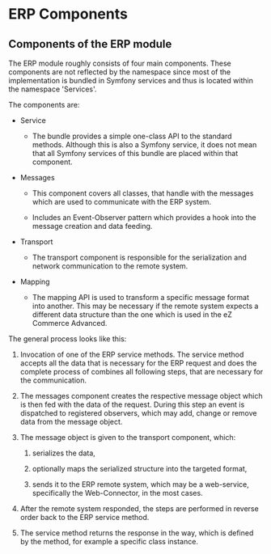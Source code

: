 #  ERP Components 

## Components of the ERP module

The ERP module roughly consists of four main components. These components are not reflected by the namespace since most of the implementation is bundled in Symfony services and thus is located within the namespace 'Services'.

The components are:

  - Service
    
      - The bundle provides a simple one-class API to the standard methods. Although this is also a Symfony service, it does not mean that all Symfony services of this bundle are placed within that component.

  - Messages
    
      - This component covers all classes, that handle with the messages which are used to communicate with the ERP system.
    
      - Includes an Event-Observer pattern which provides a hook into the message creation and data feeding.

  - Transport
    
      - The transport component is responsible for the serialization and network communication to the remote system.

  - Mapping
    
      - The mapping API is used to transform a specific message format into another. This may be necessary if the remote system expects a different data structure than the one which is used in the eZ Commerce Advanced.

The general process looks like this:

1.  Invocation of one of the ERP service methods. The service method accepts all the data that is necessary for the ERP request and does the complete process of combines all following steps, that are necessary for the communication.

2.  The messages component creates the respective message object which is then fed with the data of the request. During this step an event is dispatched to registered observers, which may add, change or remove data from the message object.

3.  The message object is given to the transport component, which:
    
    1.  serializes the data,
    
    2.  optionally maps the serialized structure into the targeted format,
    
    3.  sends it to the ERP remote system, which may be a web-service, specifically the Web-Connector, in the most cases.

4.  After the remote system responded, the steps are performed in reverse order back to the ERP service method.

5.  The service method returns the response in the way, which is defined by the method, for example a specific class instance.
